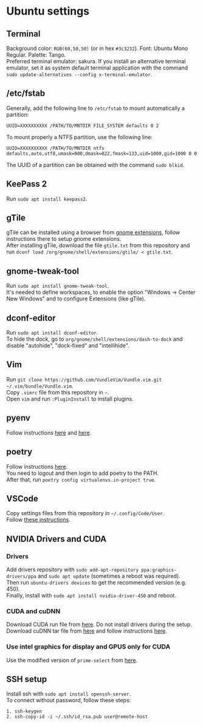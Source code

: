# Ubuntu settings

## Terminal
Background color: `RGB(60,50,50)` (or in hex `#3c3232`). Font: Ubuntu Mono Regular. Palette: Tango.  
Preferred terminal emulator: sakura. If you install an alternative terminal emulator, set it as system default terminal application with the command `sudo update-alternatives --config x-terminal-emulator`.

## /etc/fstab
Generally, add the following line to `/etc/fstab` to mount automatically a partition:
```
UUID=XXXXXXXXXX /PATH/TO/MNTDIR FILE_SYSTEM defaults 0 2
```
To mount properly a NTFS partition, use the following line:
```
UUID=XXXXXXXXXX /PATH/TO/MNTDIR ntfs defaults,auto,utf8,umask=000,dmask=022,fmask=133,uid=1000,gid=1000 0 0
```
The UUID of a partition can be obtained with the command `sudo blkid`.

## KeePass 2
Run `sudo apt install keepass2`.

## gTile
gTile can be installed using a browser from [gnome extensions](https://extensions.gnome.org/), follow instructions there to setup gnome extensions.  
After installing gTile, download the file `gtile.txt` from this repository and run `dconf load /org/gnome/shell/extensions/gtile/ < gtile.txt`.

## gnome-tweak-tool
Run `sudo apt install gnome-tweak-tool`.  
It's needed to define workspaces, to enable the option "Windows -> Center New Windows" and to configure Extensions (like gTile).

## dconf-editor
Run `sudo apt install dconf-editor`.  
To hide the dock, go to `org/gnome/shell/extensions/dash-to-dock` and disable "autohide", "dock-fixed" and "intellihide".

## Vim
Run `git clone https://github.com/VundleVim/Vundle.vim.git ~/.vim/bundle/Vundle.vim`.  
Copy `.vimrc` file from this repository in `~`.  
Open `vim` and run `:PluginInstall` to install plugins.

## pyenv
Follow instructions [here](https://github.com/pyenv/pyenv#basic-github-checkout) and [here](https://github.com/pyenv/pyenv/wiki/common-build-problems).

## poetry
Follow instructions [here](https://python-poetry.org/docs/#installation).  
You need to logout and then login to add poetry to the PATH.  
After that, run `poetry config virtualenvs.in-project true`.

## VSCode
Copy settings files from this repository in `~/.config/Code/User`.  
Follow [these instructions](https://hdd512mb.wordpress.com/2019/03/06/visual-studio-code-is-unable-to-watch-for-file-changes-in-this-large-workspace-in-linux-os/).

## NVIDIA Drivers and CUDA
### Drivers
Add drivers repository with `sudo add-apt-repository ppa:graphics-drivers/ppa` and `sudo apt update` (sometimes a reboot was required).  
Then run `ubuntu-drivers devices` to get the recommended version (e.g. 450).  
Finally, install with `sudo apt install nvidia-driver-450` and reboot.
### CUDA and cuDNN
Download CUDA run file from [here](https://developer.nvidia.com/cuda-toolkit-archive). Do not install drivers during the setup.  
Download cuDNN tar file from [here](https://developer.nvidia.com/cudnn) and follow instructions [here](https://docs.nvidia.com/deeplearning/cudnn/install-guide/index.html#installlinux-tar).
### Use intel graphics for display and GPUS only for CUDA
Use the modified version of `prime-select` from [here](https://github.com/lperez31/prime-select-hybrid).

## SSH setup
Install ssh with `sudo apt install openssh-server`.  
To connect without password, follow these steps:
```
1. ssh-keygen
2. ssh-copy-id -i ~/.ssh/id_rsa.pub user@remote-host
```
